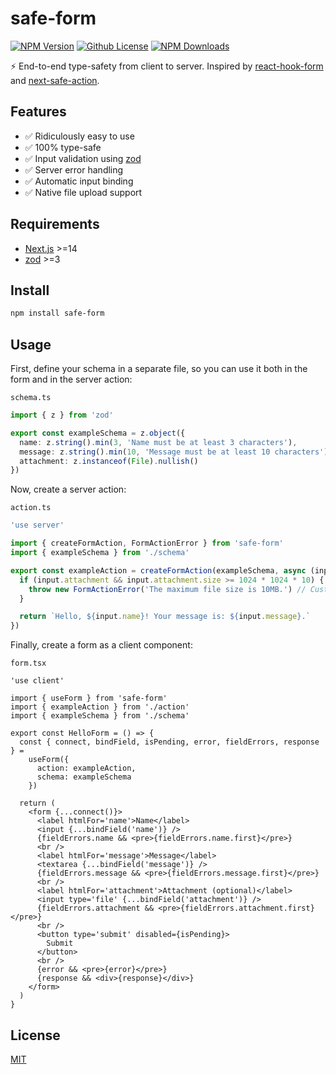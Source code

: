 # safe-form

[![NPM Version][npm-image]][npm-url]
[![Github License][license-image]](LICENSE)
[![NPM Downloads][downloads-image]][npm-url]

⚡️ End-to-end type-safety from client to server. Inspired by [react-hook-form](https://github.com/react-hook-form/react-hook-form) and [next-safe-action](https://github.com/TheEdoRan/next-safe-action).

## Features

- ✅ Ridiculously easy to use
- ✅ 100% type-safe
- ✅ Input validation using [zod](https://github.com/colinhacks/zod)
- ✅ Server error handling
- ✅ Automatic input binding
- ✅ Native file upload support

## Requirements

- [Next.js](https://nextjs.org/) >=14
- [zod](https://github.com/colinhacks/zod) >=3

## Install

```bash
npm install safe-form
```

## Usage

First, define your schema in a separate file, so you can use it both in the form and in the server action:

`schema.ts`

```ts
import { z } from 'zod'

export const exampleSchema = z.object({
  name: z.string().min(3, 'Name must be at least 3 characters'),
  message: z.string().min(10, 'Message must be at least 10 characters'),
  attachment: z.instanceof(File).nullish()
})
```

Now, create a server action:

`action.ts`

```ts
'use server'

import { createFormAction, FormActionError } from 'safe-form'
import { exampleSchema } from './schema'

export const exampleAction = createFormAction(exampleSchema, async (input) => {
  if (input.attachment && input.attachment.size >= 1024 * 1024 * 10) {
    throw new FormActionError('The maximum file size is 10MB.') // Custom errors! 💜
  }

  return `Hello, ${input.name}! Your message is: ${input.message}.`
})
```

Finally, create a form as a client component:

`form.tsx`

```tsx
'use client'

import { useForm } from 'safe-form'
import { exampleAction } from './action'
import { exampleSchema } from './schema'

export const HelloForm = () => {
  const { connect, bindField, isPending, error, fieldErrors, response } =
    useForm({
      action: exampleAction,
      schema: exampleSchema
    })

  return (
    <form {...connect()}>
      <label htmlFor='name'>Name</label>
      <input {...bindField('name')} />
      {fieldErrors.name && <pre>{fieldErrors.name.first}</pre>}
      <br />
      <label htmlFor='message'>Message</label>
      <textarea {...bindField('message')} />
      {fieldErrors.message && <pre>{fieldErrors.message.first}</pre>}
      <br />
      <label htmlFor='attachment'>Attachment (optional)</label>
      <input type='file' {...bindField('attachment')} />
      {fieldErrors.attachment && <pre>{fieldErrors.attachment.first}</pre>}
      <br />
      <button type='submit' disabled={isPending}>
        Submit
      </button>
      <br />
      {error && <pre>{error}</pre>}
      {response && <div>{response}</div>}
    </form>
  )
}
```

## License

[MIT](LICENSE)

[npm-image]: https://img.shields.io/npm/v/safe-form.svg
[license-image]: https://img.shields.io/github/license/ivanfilhoz/safe-form.svg
[downloads-image]: https://img.shields.io/npm/dm/safe-form.svg
[npm-url]: https://npmjs.org/package/safe-form
